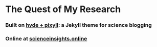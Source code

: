 # The Quest of My Research
### Built on [hyde + pixyll](https://github.com/tranhungnghiep/hyde_pixyll): a Jekyll theme for science blogging
### Online at [scienceinsights.online](http://scienceinsights.online)
